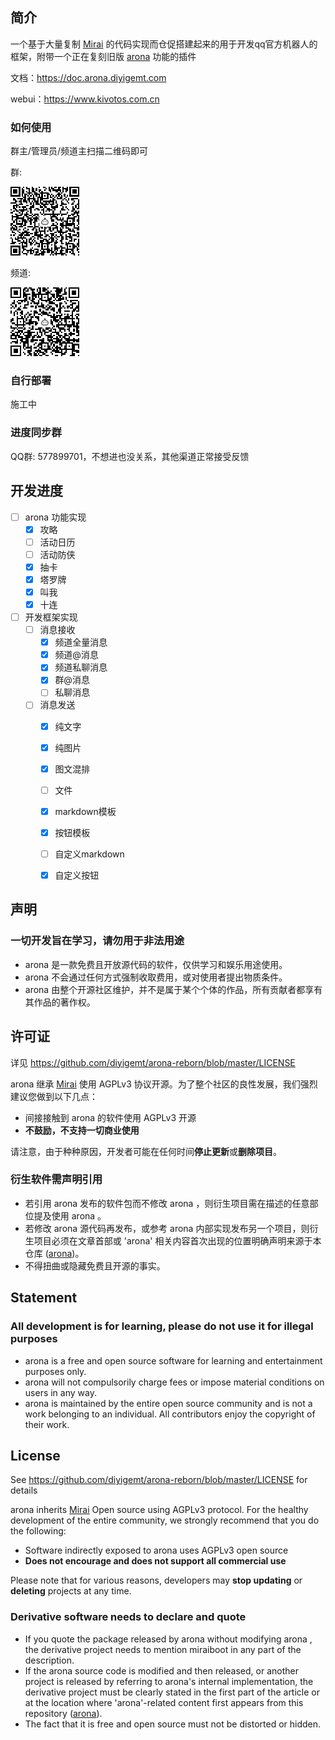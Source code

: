## 简介

一个基于大量复制 [Mirai](https://github.com/mamoe/mirai) 的代码实现而仓促搭建起来的用于开发qq官方机器人的框架，附带一个正在复刻旧版 [arona](https://github.com/diyigemt/arona) 功能的插件

文档：https://doc.arona.diyigemt.com

webui：https://www.kivotos.com.cn

### 如何使用

群主/管理员/频道主扫描二维码即可

群:

![group](/arona-doc/docs/public/image/group.png)

频道:

![guild](/arona-doc/docs/public/image/guild.png)

### 自行部署

施工中

### 进度同步群

QQ群: 577899701，不想进也没关系，其他渠道正常接受反馈

## 开发进度

- [ ] arona 功能实现
	- [x] 攻略
	- [ ] 活动日历
	- [ ] 活动防侠
	- [x] 抽卡
	- [x] 塔罗牌
	- [x] 叫我
	- [x] 十连
- [ ] 开发框架实现
	- [ ] 消息接收
		- [x] 频道全量消息
		- [x] 频道@消息
		- [x] 频道私聊消息
		- [x] 群@消息
		- [ ] 私聊消息
	- [ ] 消息发送
		- [x] 纯文字
		- [x] 纯图片
		- [x] 图文混排
		- [ ] 文件
		- [x] markdown模板
		- [x] 按钮模板
		- [ ] 自定义markdown
		- [x] 自定义按钮


## 声明

<h3>一切开发旨在学习，请勿用于非法用途</h3>

- arona 是一款免费且开放源代码的软件，仅供学习和娱乐用途使用。
- arona 不会通过任何方式强制收取费用，或对使用者提出物质条件。
- arona 由整个开源社区维护，并不是属于某个个体的作品，所有贡献者都享有其作品的著作权。

## 许可证

详见 https://github.com/diyigemt/arona-reborn/blob/master/LICENSE

arona 继承 [Mirai](https://github.com/mamoe/mirai) 使用 AGPLv3 协议开源。为了整个社区的良性发展，我们强烈建议您做到以下几点：

- 间接接触到 arona 的软件使用 AGPLv3 开源
- **不鼓励，不支持一切商业使用**

请注意，由于种种原因，开发者可能在任何时间**停止更新**或**删除项目**。

### 衍生软件需声明引用

- 若引用 arona 发布的软件包而不修改 arona ，则衍生项目需在描述的任意部位提及使用 arona 。
- 若修改 arona 源代码再发布，或参考 arona 内部实现发布另一个项目，则衍生项目必须在文章首部或 'arona' 相关内容首次出现的位置明确声明来源于本仓库 ([arona](https://github.com/diyigemt/arona-reborn))。
- 不得扭曲或隐藏免费且开源的事实。

## Statement

<h3>All development is for learning, please do not use it for illegal purposes</h3>

- arona is a free and open source software for learning and entertainment purposes only.
- arona will not compulsorily charge fees or impose material conditions on users in any way.
- arona is maintained by the entire open source community and is not a work belonging to an individual. All contributors enjoy the copyright of their work.

## License

See https://github.com/diyigemt/arona-reborn/blob/master/LICENSE for details

arona inherits [Mirai](https://github.com/mamoe/mirai) Open source using AGPLv3 protocol. For the healthy development of the entire community, we strongly recommend that you do the following:

- Software indirectly exposed to arona uses AGPLv3 open source
- **Does not encourage and does not support all commercial use**

Please note that for various reasons, developers may **stop updating** or **deleting** projects at any time.

### Derivative software needs to declare and quote

- If you quote the package released by arona without modifying arona , the derivative project needs to mention miraiboot in any part of the description.
- If the arona source code is modified and then released, or another project is released by referring to arona's internal implementation, the derivative project must be clearly stated in the first part of the article or at the location where 'arona'-related content first appears from this repository ([arona](https://github.com/diyigemt/arona-reborn)).
- The fact that it is free and open source must not be distorted or hidden.
